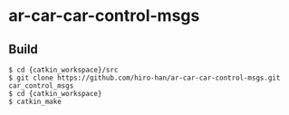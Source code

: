 # ar-car-car-control-msgs

## Build
```
$ cd {catkin_workspace}/src
$ git clone https://github.com/hiro-han/ar-car-car-control-msgs.git car_control_msgs
$ cd {catkin_workspace}
$ catkin_make
```
